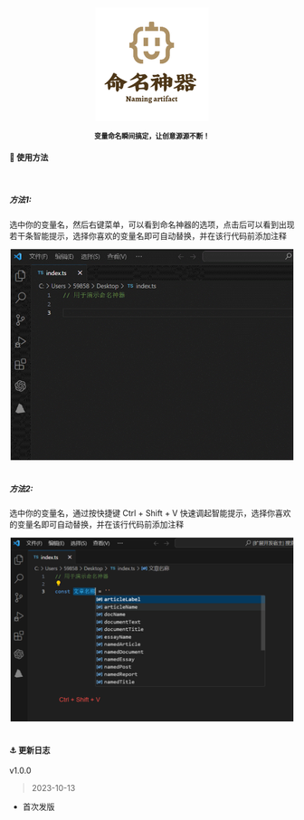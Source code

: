 <h2 align="center">
    <img src="./logo.png" width="200">
    <p style="font-size: 12px">变量命名瞬间搞定，让创意源源不断！</p>
</h2>

#### 🚀 使用方法

<br>

##### 方法1:

选中你的变量名，然后右键菜单，可以看到命名神器的选项，点击后可以看到出现若干条智能提示，选择你喜欢的变量名即可自动替换，并在该行代码前添加注释

<div align="center">
    <img src="./preview1.gif" width="500">
</div>

<br>

##### 方法2:

选中你的变量名，通过按快捷键 Ctrl + Shift + V 快速调起智能提示，选择你喜欢的变量名即可自动替换，并在该行代码前添加注释

<div align="center">
    <img src="./preview2.png" width="500">
</div>

<br>

#### ⚓️ 更新日志

v1.0.0

> 2023-10-13

* 首次发版